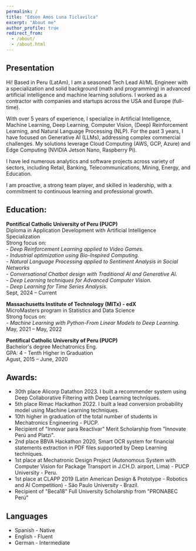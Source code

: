 ```yaml
---
permalink: /
title: "Edson Amos Luna Ticlavilca"
excerpt: "About me"
author_profile: true
redirect_from:
  - /about/
  - /about.html
---
```


## Presentation

Hi! Based in Peru (LatAm), I am a seasoned Tech Lead AI/ML Engineer with a specialization and solid background (math and programming) in advanced artificial intelligence and machine learning solutions. I worked as a contractor with companies and startups across the USA and Europe (full-time).

With over 5 years of experience, I specialize in Artificial Intelligence, Machine Learning, Deep Learning, Computer Vision, (Deep) Reinforcement Learning, and Natural Language Processing (NLP). For the past 3 years, I have focused on Generative AI (LLMs), addressing complex commercial challenges. My solutions leverage Cloud Computing (AWS, GCP, Azure) and Edge Computing (NVIDIA Jetson Nano, Raspberry Pi).

I have led numerous analytics and software projects across variety of sectors, including Retail, Banking, Telecommunications, Mining, Energy, and Education.

I am proactive, a strong team player, and skilled in leadership, with a commitment to continuous learning and professional growth.

## Education:

**Pontifical Catholic University of Peru (PUCP)**
<br/>Diploma in Application Development with Artificial Intelligence Specialization
<br/>Strong focus on:
<br/> - _Deep Reinforcement Learning applied to Video Games._
<br/> - _Industrial optimization using Bio-Inspired Computing._
<br/> - _Natural Language Processing applied to Sentiment Analysis in Social Networks_
<br/> - _Conversational Chatbot design with Traditional AI and Generative AI._
<br/> - _Deep Learning techniques for Advanced Computer Vision._
<br/> - _Deep Learning for Time Series Analysis._
<br/>Sept, 2024 – Current

**Massachusetts Institute of Technology (MITx) - edX**
<br/>MicroMasters program in Statistics and Data Science
<br/>Strong focus on:
<br/> - _Machine Learning with Python-From Linear Models to Deep Learning._
<br/>May, 2021 – May, 2022

**Pontifical Catholic University of Peru (PUCP)**
<br/>Bachelor's degree Mechatronics Eng.
<br/>GPA: 4 - Tenth Higher in Graduation
<br/>Agust, 2015 – June, 2020

## Awards:

- 30th place Alicorp Datathon 2023. I built a recommender system using Deep Collaborative Filtering with Deep Learning techniques.
- 5th place Rimac Hackathon 2022. I built a lead conversion probability model using Machine Learning techniques.
- 10th higher in graduation of the total number of students in Mechatronics Engineering - PUCP.
- Recipient of "Innovar para Reactivar" Merit Scholarship from "Innovate Perú and Platzi".
- 2nd place BBVA Hackathon 2020, Smart OCR system for financial statements extraction in PDF files supported by Deep Learning techniques.
- 1st place at Mechatronic Design Project (Autonomous System with Computer Vision for Package Transport in J.CH.D. airport, Lima) - PUCP University - Peru.
- 1st place at CLAPP 2019 (Latin American Design & Prototype - Robotics and AI Competition) - São Paulo University - Brazil.
- Recipient of "Beca18" Full University Scholarship from "PRONABEC Perú"

## Languages

- Spanish - Native
- English - Fluent
- German - Intermediate
